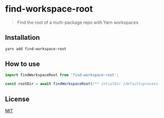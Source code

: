 # find-workspace-root

> Find the root of a multi-package repo with Yarn workspaces

## Installation

```bash
yarn add find-workspace-root
```

## How to use

```javascript
import findWorkspaceRoot from 'find-workspace-root';

const rootDir = await findWorkspaceRoot(/** intialDir [default=process.cwd()]**/);
```

## License

[MIT](LICENSE)
